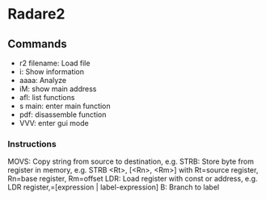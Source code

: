 # Radare2

## Commands

* r2 filename: Load file
* i: Show information
* aaaa: Analyze
* iM: show main address
* afl: list functions
* s main: enter main function
* pdf: disassemble function
* VVV: enter gui mode

### Instructions

MOVS: Copy string from source to destination, e.g. 
STRB: Store byte from register in memory, e.g. STRB &lt;Rt&gt;, [&lt;Rn&gt;, &lt;Rm&gt;] with Rt=source register, Rn=base register, Rm=offset
LDR: Load register with const or address, e.g. LDR register,=[expression | label-expression]
B: Branch to label
